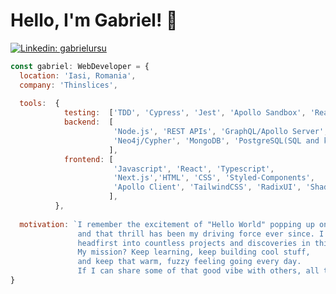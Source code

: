 # Hello, I'm Gabriel! 👋 
[![Linkedin: gabrielursu](https://img.shields.io/badge/-gabrielursu-blue?style=flat-square&logo=Linkedin&logoColor=white&link=https://www.linkedin.com/in/gabriel-ursu/)](https://www.linkedin.com/in/gabriel-ursu/)

```javascript
const gabriel: WebDeveloper = {
  location: 'Iasi, Romania',
  company: 'Thinslices',
  
  tools:  {
            testing:  ['TDD', 'Cypress', 'Jest', 'Apollo Sandbox', 'React Testing Library'],
            backend:  [
                       'Node.js', 'REST APIs', 'GraphQL/Apollo Server',
                       'Neo4j/Cypher', 'MongoDB', 'PostgreSQL(SQL and knex.js query builder)'
                      ],
            frontend: [
                       'Javascript', 'React', 'Typescript',
                       'Next.js','HTML', 'CSS', 'Styled-Components',
                       'Apollo Client', 'TailwindCSS', 'RadixUI', 'Shadcn/ui'
                      ],
          },
          
  motivation: `I remember the excitement of "Hello World" popping up on my screen,
               and that thrill has been my driving force ever since. I've jumped
               headfirst into countless projects and discoveries in this amazing field.
               My mission? Keep learning, keep building cool stuff,
               and keep that warm, fuzzy feeling going every day.
               If I can share some of that good vibe with others, all the better!`
}
```
